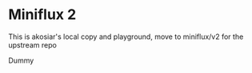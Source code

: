 Miniflux 2
==========

This is akosiar's local copy and playground, move to miniflux/v2 for the upstream repo

Dummy
